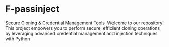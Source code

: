 # F-passinject
Secure Cloning &amp; Credential Management Tools ‎ ‎Welcome to our repository! This project empowers you to perform secure, efficient cloning operations by leveraging advanced credential management and injection techniques with Python
